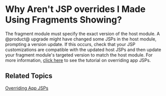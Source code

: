 # Why Aren't JSP overrides I Made Using Fragments Showing? [](id=why-arent-jsp-overrides-i-made-using-fragments-showing)

The fragment module must specify the exact version of the host module. A 
@product@ upgrade might have changed some JSPs in the host module, prompting a 
version update. If this occurs, check that your JSP customizations are 
compatible with the updated host JSPs and then update your fragment module's 
targeted version to match the host module. For more information, 
[click here](/develop/tutorials/-/knowledge_base/7-0/overriding-a-modules-jsps) 
to see the tutorial on overriding app JSPs. 

## Related Topics [](id=related-topics)

[Overriding App JSPs](/develop/tutorials/-/knowledge_base/7-0/overriding-a-modules-jsps)
